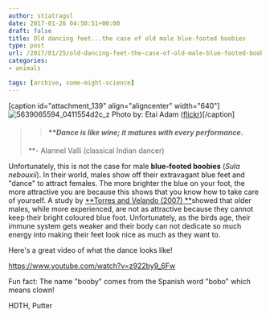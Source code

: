 ```yaml
---
author: stiatragul
date: 2017-01-26 04:50:51+00:00
draft: false
title: Old dancing feet...the case of old male blue-footed boobies
type: post
url: /2017/01/25/old-dancing-feet-the-case-of-old-male-blue-footed-boobies/
categories:
- animals

tags: [archive, some-might-science]
---
```


[caption id="attachment_139" align="aligncenter" width="640"]![5639065594_0411554d2c_z](https://somemightscience.files.wordpress.com/2017/01/5639065594_0411554d2c_z.jpg)
Photo by: Etai Adam ([flickr](https://www.flickr.com/photos/etaiadam/5639065594/in/photolist-9AiFJS-a1xafH-96gWEJ-63QnVf-ok8RvJ-5SW4pg-6TaD8R-atbbSH-qSnbrZ-ajhFcR-qmhm6t-dXdXvh-9eVZdi-iXLqUD-fFfAmj-96ktWe-sjSEL6-aiLKBN-8jFXDM-63Qr17-97TeKg-gbzt72-8Ak8PZ-qnz1LF-ai61yt-8rFTwL-88PWJN-khZVdA-QbJZt-8rCNyX-8mYTLR-o7BU6c-9TEqFq-ai6bjX-cGni3d-8rCPMg-8n31Tq-o7Vgdx-8rFU3C-8rFUyN-8rCPcp-8rFTZj-imDvV7-ajjGuf-a1x9kn-ajgWFi-BRfo6L-cGnf1m-5EaHYh-rotA9L))[/caption]


<blockquote>

> 
> #### **_Dance is like wine; it matures with every performance_.
**- Alarmel Valli (classical Indian dancer)
> 
> 
</blockquote>


Unfortunately, this is not the case for male **blue-footed boobies** (_Sula nebouxii_). In their world, males show off their extravagant blue feet and "dance" to attract females. The more brighter the blue on your foot, the more attractive you are because this shows that you know how to take care of yourself.
A study by [**Torres and Velando (2007) **](http://onlinelibrary.wiley.com/doi/10.1111/j.1365-2656.2007.01282.x/abstract)showed that older males, while more experienced, are not as attractive because they cannot keep their bright coloured blue foot. Unfortunately, as the birds age, their immune system gets weaker and their body can not dedicate so much energy into making their feet look nice as much as they want to.

Here's a great video of what the dance looks like!

https://www.youtube.com/watch?v=z922by9_6Fw

Fun fact: The name "booby" comes from the Spanish word "bobo" which means clown!

HDTH,
Putter
